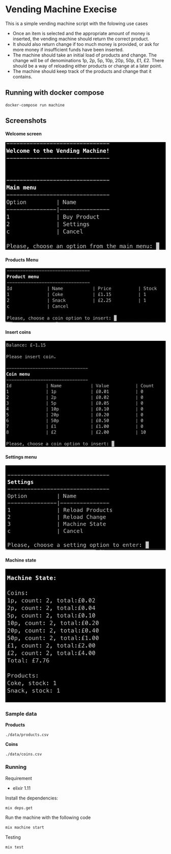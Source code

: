 # Vending Machine Execise

This is a simple vending machine script with the folowing use cases

* Once an item is selected and the appropriate amount of money is inserted, the vending machine should return the correct product.
* It should also return change if too much money is provided, or ask for more money if insufficient funds have been inserted.
* The machine should take an initial load of products and change. The change will be of denominations 1p, 2p, 5p, 10p, 20p, 50p, £1, £2. There should be a way of reloading either products or change at a later point.
* The machine should keep track of the products and change that it contains.

## Running with docker compose

```
docker-compose run machine
```
## Screenshots

#### Welcome screen

![Alt welcome](data/welcome.png "Welcome screen")

#### Products Menu

![Alt Products](data/products.png "Products menu")


#### Insert coins

![Alt coins](data/coins.png?raw=true "Insert coins")

#### Settings menu

![Alt settings](data/settings.png?raw=true "Settings menu")

#### Machine state

![Alt settings](data/state.png?raw=true "Settings menu")

### Sample data

**Products**

```
./data/products.csv
```

**Coins**

```
./data/coins.csv
```


### Running

Requirement

* elixir 1.11

Install the dependencies:

```bash
mix deps.get
```

Run the machine with the following code

```bash
mix machine start
```

Testing

```bash
mix test
```



